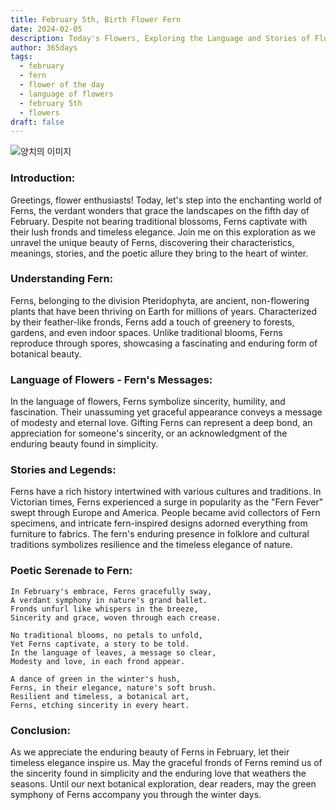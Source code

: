 ```yaml
---
title: February 5th, Birth Flower Fern
date: 2024-02-05
description: Today's Flowers, Exploring the Language and Stories of Flowers Fern
author: 365days
tags:
  - february
  - fern
  - flower of the day
  - language of flowers
  - february 5th
  - flowers
draft: false
---
```



![양치의 이미지](https://cdn.pixabay.com/photo/2024/07/24/15/31/fern-8918660_1280.jpg#center)
### **Introduction:**
Greetings, flower enthusiasts! Today, let's step into the enchanting world of Ferns, the verdant wonders that grace the landscapes on the fifth day of February. Despite not bearing traditional blossoms, Ferns captivate with their lush fronds and timeless elegance. Join me on this exploration as we unravel the unique beauty of Ferns, discovering their characteristics, meanings, stories, and the poetic allure they bring to the heart of winter.

### **Understanding Fern:**
Ferns, belonging to the division Pteridophyta, are ancient, non-flowering plants that have been thriving on Earth for millions of years. Characterized by their feather-like fronds, Ferns add a touch of greenery to forests, gardens, and even indoor spaces. Unlike traditional blooms, Ferns reproduce through spores, showcasing a fascinating and enduring form of botanical beauty.

### **Language of Flowers - Fern's Messages:**
In the language of flowers, Ferns symbolize sincerity, humility, and fascination. Their unassuming yet graceful appearance conveys a message of modesty and eternal love. Gifting Ferns can represent a deep bond, an appreciation for someone's sincerity, or an acknowledgment of the enduring beauty found in simplicity.

### **Stories and Legends:**
Ferns have a rich history intertwined with various cultures and traditions. In Victorian times, Ferns experienced a surge in popularity as the "Fern Fever" swept through Europe and America. People became avid collectors of Fern specimens, and intricate fern-inspired designs adorned everything from furniture to fabrics. The fern's enduring presence in folklore and cultural traditions symbolizes resilience and the timeless elegance of nature.

### **Poetic Serenade to Fern:**
```plaintext
In February's embrace, Ferns gracefully sway,
A verdant symphony in nature's grand ballet.
Fronds unfurl like whispers in the breeze,
Sincerity and grace, woven through each crease.

No traditional blooms, no petals to unfold,
Yet Ferns captivate, a story to be told.
In the language of leaves, a message so clear,
Modesty and love, in each frond appear.

A dance of green in the winter's hush,
Ferns, in their elegance, nature's soft brush.
Resilient and timeless, a botanical art,
Ferns, etching sincerity in every heart.
```

### **Conclusion:**
As we appreciate the enduring beauty of Ferns in February, let their timeless elegance inspire us. May the graceful fronds of Ferns remind us of the sincerity found in simplicity and the enduring love that weathers the seasons. Until our next botanical exploration, dear readers, may the green symphony of Ferns accompany you through the winter days.